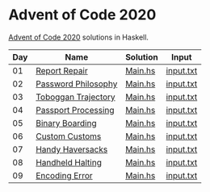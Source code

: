 # Advent of Code 2020

[Advent of Code 2020](https://adventofcode.com/) solutions in Haskell.

| Day | Name | Solution | Input |
| --- | ---  | ---      | ---   |
| 01 | [Report Repair](https://adventofcode.com/2020/day/1) | [Main.hs](day-01/Main.hs) | [input.txt](day-01/input/input.txt) |
| 02 | [Password Philosophy](https://adventofcode.com/2020/day/2) | [Main.hs](day-02/Main.hs) | [input.txt](day-02/input/input.txt) |
| 03 | [Toboggan Trajectory](https://adventofcode.com/2020/day/3) | [Main.hs](day-03/Main.hs) | [input.txt](day-03/input/input.txt) |
| 04 | [Passport Processing](https://adventofcode.com/2020/day/4) | [Main.hs](day-04/Main.hs) | [input.txt](day-04/input/input.txt) |
| 05 | [Binary Boarding](https://adventofcode.com/2020/day/5) | [Main.hs](day-05/Main.hs) | [input.txt](day-05/input/input.txt) |
| 06 | [Custom Customs](https://adventofcode.com/2020/day/6) | [Main.hs](day-06/Main.hs) | [input.txt](day-06/input/input.txt) |
| 07 | [Handy Haversacks](https://adventofcode.com/2020/day/7) | [Main.hs](day-07/Main.hs) | [input.txt](day-07/input/input.txt) |
| 08 | [Handheld Halting](https://adventofcode.com/2020/day/8) | [Main.hs](day-08/Main.hs) | [input.txt](day-08/input/input.txt) |
| 09 | [Encoding Error](https://adventofcode.com/2020/day/9) | [Main.hs](day-09/Main.hs) | [input.txt](day-09/input/input.txt) |
